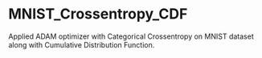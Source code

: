 # MNIST_Crossentropy_CDF
Applied ADAM optimizer with Categorical Crossentropy on MNIST dataset along with Cumulative Distribution Function.  
